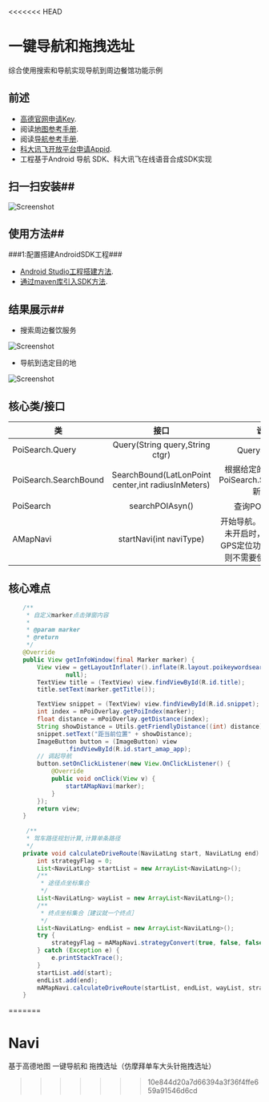 <<<<<<< HEAD
# 一键导航和拖拽选址
综合使用搜索和导航实现导航到周边餐馆功能示例
## 前述 ##
- [高德官网申请Key](http://lbs.amap.com/dev/#/).
- 阅读[地图参考手册](http://a.amap.com/lbs/static/unzip/Android_Map_Doc/index.html).
- 阅读[导航参考手册](http://a.amap.com/lbs/static/unzip/Android_Navi_Doc/index.html).
- [科大讯飞开放平台申请Appid](http://www.xfyun.cn/services/online_tts).
- 工程基于Android 导航 SDK、科大讯飞在线语音合成SDK实现


## 扫一扫安装##
![Screenshot]( https://github.com/amap-demo/android-navi-quick-start/blob/master/resource/download.png?raw=true )

## 使用方法##
###1:配置搭建AndroidSDK工程###
- [Android Studio工程搭建方法](http://lbs.amap.com/api/android-sdk/guide/creat-project/android-studio-creat-project/#add-jars).
- [通过maven库引入SDK方法](http://lbsbbs.amap.com/forum.php?mod=viewthread&tid=18786).

## 结果展示##

- 搜索周边餐饮服务

 ![Screenshot](https://github.com/amap-demo/android-navi-quick-start/blob/master/resource/screenshot_search.png?raw=true)

- 导航到选定目的地

 ![Screenshot](https://github.com/amap-demo/android-navi-quick-start/blob/master/resource/screenshot_navi.png?raw=true)
 
## 核心类/接口 ##
| 类    | 接口  | 说明   | 版本  |
| -----|:-----:|:-----:|:-----:|
|PoiSearch.Query|Query(String query,String ctgr) |Query构造函数 |V2.1.0|
| PoiSearch.SearchBound|SearchBound(LatLonPoint center,int radiusInMeters)|根据给定的参数来构造PoiSearch.SearchBound 新对象|V2.1.0|
|PoiSearch|searchPOIAsyn()|查询POI异步接口|V2.1.0|
|AMapNavi|startNavi(int naviType)|开始导航。实时导航GPS未开启时，会自动打开GPS定位功能。模拟导航则不需要使用定位功能||

## 核心难点 ##
```java
    /**
     * 自定义marker点击弹窗内容
     *
     * @param marker
     * @return
     */
    @Override
    public View getInfoWindow(final Marker marker) {
        View view = getLayoutInflater().inflate(R.layout.poikeywordsearch_uri,
                null);
        TextView title = (TextView) view.findViewById(R.id.title);
        title.setText(marker.getTitle());

        TextView snippet = (TextView) view.findViewById(R.id.snippet);
        int index = mPoiOverlay.getPoiIndex(marker);
        float distance = mPoiOverlay.getDistance(index);
        String showDistance = Utils.getFriendlyDistance((int) distance);
        snippet.setText("距当前位置" + showDistance);
        ImageButton button = (ImageButton) view
                .findViewById(R.id.start_amap_app);
        // 调起导航
        button.setOnClickListener(new View.OnClickListener() {
            @Override
            public void onClick(View v) {
                startAMapNavi(marker);
            }
        });
        return view;
    }
    
     /**
     * 驾车路径规划计算,计算单条路径
     */
    private void calculateDriveRoute(NaviLatLng start, NaviLatLng end) {
        int strategyFlag = 0;
        List<NaviLatLng> startList = new ArrayList<NaviLatLng>();
        /**
         * 途径点坐标集合
         */
        List<NaviLatLng> wayList = new ArrayList<NaviLatLng>();
        /**
         * 终点坐标集合［建议就一个终点］
         */
        List<NaviLatLng> endList = new ArrayList<NaviLatLng>();
        try {
            strategyFlag = mAMapNavi.strategyConvert(true, false, false, true, false);
        } catch (Exception e) {
            e.printStackTrace();
        }
        startList.add(start);
        endList.add(end);
        mAMapNavi.calculateDriveRoute(startList, endList, wayList, strategyFlag);
    }
```
=======
# Navi
基于高德地图 一键导航和 拖拽选址（仿摩拜单车大头针拖拽选址）
>>>>>>> 10e844d20a7d66394a3f36f4ffe659a91546d6cd
